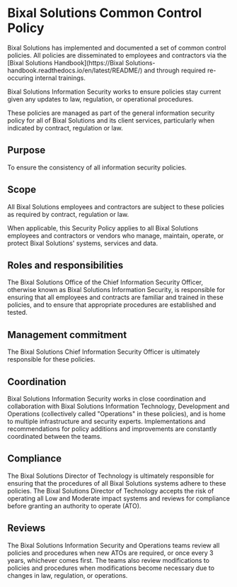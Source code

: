 # Bixal Solutions Common Control Policy

Bixal Solutions has implemented and documented a set of common control policies. All policies are disseminated to employees and contractors via the [Bixal Solutions Handbook](https://Bixal Solutions-handbook.readthedocs.io/en/latest/README/) and through required re-occuring internal trainings.

Bixal Solutions Information Security works to ensure policies stay current given any updates to law, regulation, or operational procedures.

These policies are managed as part of the general information security policy for all of Bixal Solutions and its client services, particularly when indicated by contract, regulation or law.

## Purpose

To ensure the consistency of all information security policies.

## Scope

All Bixal Solutions employees and contractors are subject to these policies as required by
contract, regulation or law.

When applicable, this Security Policy applies to all Bixal Solutions employees and
contractors or vendors who manage, maintain, operate, or protect Bixal Solutions' systems,
services and data.

## Roles and responsibilities

The Bixal Solutions Office of the Chief Information Security Officer, otherwise known as Bixal Solutions Information Security, is responsible for ensuring that all employees and contracts are familiar and trained in these policies, and to ensure that appropriate procedures are established and tested.

## Management commitment

The Bixal Solutions Chief Information Security Officer is ultimately responsible for these policies. 

## Coordination 

Bixal Solutions Information Security works in close coordination and collaboration with Bixal Solutions Information Technology, Development and Operations (collectively called "Operations" in these policies), and is home to multiple infrastructure and security experts. Implementations and recommendations for policy additions and improvements are constantly coordinated between the teams.

## Compliance

The Bixal Solutions Director of Technology is ultimately responsible for ensuring that the procedures of all Bixal Solutions systems adhere to these policies. The Bixal Solutions Director of Technology accepts the risk of operating all Low and Moderate impact systems and reviews for compliance before granting an authority to operate (ATO).	

## Reviews

The Bixal Solutions Information Security and Operations teams review all policies and procedures when new ATOs are required, or once every 3 years, whichever comes first. The teams also review modifications to policies and procedures when modifications become necessary due to changes in law, regulation, or operations.
